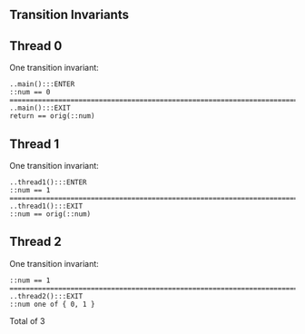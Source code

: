 ## Transition Invariants

## Thread 0

One transition invariant:

    ..main():::ENTER
    ::num == 0
    ===========================================================================
    ..main():::EXIT
    return == orig(::num)

## Thread 1

One transition invariant:


    ..thread1():::ENTER
    ::num == 1
    ===========================================================================
    ..thread1():::EXIT
    ::num == orig(::num)

## Thread 2

One transition invariant:

    ::num == 1
    ===========================================================================
    ..thread2():::EXIT
    ::num one of { 0, 1 }

Total of 3
